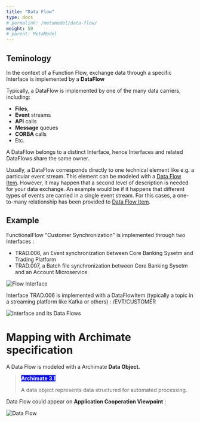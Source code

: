 ```yaml
---
title: "Data Flow"
type: docs
# permalink: /metamodel/data-flow/
weight: 50
# parent: MetaModel
---
```


## Teminology 

In the context of a Function Flow, exchange data through a specific Interface is implemented by a **DataFlow** 

Typically, a DataFlow is implemented by one of the many data carriers, including:
- **Files**, 
- **Event** streams 
- **API** calls
- **Message** queues
- **CORBA** calls
- Etc.

A DataFlow belongs to a distinct Interface, hence Interfaces and related DataFlows share the same owner. 

Usually, a DataFlow corresponds directly to one technical element like e.g. a particular event stream. This element can be modeled with a [Data Flow Item](../metamodel-data-flow-item/). However, it may happen that a second level of description is needed for your data exchange. An example would be if it happens that different types of events are carried in a single event stream. For this cases, a one-to-many relationship has been provided to [Data Flow Item](../metamodel-data-flow-item/). 


## Example

FunctionalFlow "Customer Synchronization" is implemented through two 
Interfaces :
 - TRAD.006, an Event synchronization between Core Banking Sysetm and Trading Platform
 - TRAD.007, a Batch file synchronization between Core Banking Sysetm and an Account Microservice
 
![Flow Interface](../png/dataflow1.png)

Interface TRAD.006 is implemented with a DataFlowItem (typically a topic in a streaming platform like Kafka or others) : /EVT/CUSTOMER
 
![Interface and its Data Flows](../png/dataflow2.png)

# Mapping with Archimate specification

A Data Flow is modeled with a Archimate **Data Object.**

> <span style="background-color: blue; color: white; font-weight: bold">Archimate 3.1</span> 
>
> A data object represents data structured for automated processing.

Data Flow could appear on **Application Cooperation Viewpoint** :

![Data Flow](../jpg/data-flow.jpg)
